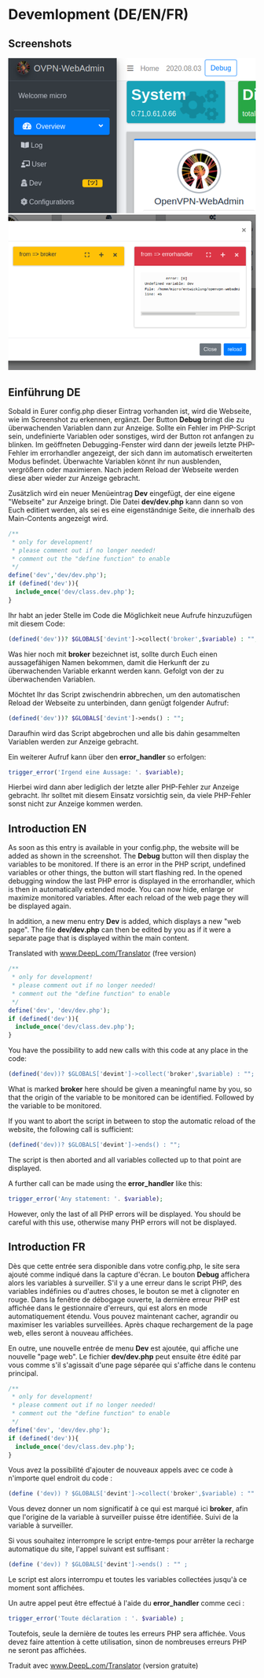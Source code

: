 # Devemlopment (DE/EN/FR)

## Screenshots

![Previsualisation Development Button](/doc/img/dev1.png)
![Previsualisation Development Overview](/doc/img/dev2.png)

## Einführung DE

Sobald in Eurer config.php dieser Eintrag vorhanden ist, wird die Webseite, wie im Screenshot zu erkennen, ergänzt. Der Button __Debug__ bringt die zu überwachenden Variablen dann zur Anzeige. Sollte ein Fehler im PHP-Script sein, undefinierte Variablen oder sonstiges, wird der Button rot anfangen zu blinken. Im geöffneten Debugging-Fenster wird dann der jeweils letzte PHP-Fehler im errorhandler angezeigt, der sich dann im automatisch erweiterten Modus befindet. Überwachte Variablen könnt ihr nun ausblenden, vergrößern oder maximieren. Nach jedem Reload der Webseite werden diese aber wieder zur Anzeige gebracht.

Zusätzlich wird ein neuer Menüeintrag __Dev__ eingefügt, der eine eigene "Webseite" zur Anzeige bringt. Die Datei __dev/dev.php__ kann dann so von Euch editiert werden, als sei es eine eigenständnige Seite, die innerhalb des Main-Contents angezeigt wird.

````php
/**
 * only for development!
 * please comment out if no longer needed!
 * comment out the "define function" to enable
 */
define('dev','dev/dev.php');
if (defined('dev')){
  include_once('dev/class.dev.php');
}
````

Ihr habt an jeder Stelle im Code die Möglichkeit neue Aufrufe hinzuzufügen mit diesem Code:

````php
(defined('dev'))? $GLOBALS['devint']->collect('broker',$variable) : "";
````

Was hier noch mit __broker__ bezeichnet ist, sollte durch Euch einen aussagefähigen Namen bekommen, damit die Herkunft der zu überwachenden Variable erkannt werden kann. Gefolgt von der zu überwachenden Variablen.

Möchtet Ihr das Script zwischendrin abbrechen, um den automatischen Reload der Webseite zu unterbinden, dann genügt folgender Aufruf:

````php
(defined('dev'))? $GLOBALS['devint']->ends() : "";
````

Daraufhin wird das Script abgebrochen und alle bis dahin gesammelten Variablen werden zur Anzeige gebracht.

Ein weiterer Aufruf kann über den __error_handler__ so erfolgen:

````php
trigger_error('Irgend eine Aussage: '. $variable);
````

Hierbei wird dann aber lediglich der letzte aller PHP-Fehler zur Anzeige gebracht. Ihr solltet mit diesem Einsatz vorsichtig sein, da viele PHP-Fehler sonst nicht zur Anzeige kommen werden.

## Introduction EN

As soon as this entry is available in your config.php, the website will be added as shown in the screenshot. The __Debug__ button will then display the variables to be monitored. If there is an error in the PHP script, undefined variables or other things, the button will start flashing red. In the opened debugging window the last PHP error is displayed in the errorhandler, which is then in automatically extended mode. You can now hide, enlarge or maximize monitored variables. After each reload of the web page they will be displayed again.

In addition, a new menu entry __Dev__ is added, which displays a new "web page". The file __dev/dev.php__ can then be edited by you as if it were a separate page that is displayed within the main content.

Translated with www.DeepL.com/Translator (free version)

````php
/**
 * only for development!
 * please comment out if no longer needed!
 * comment out the "define function" to enable
 */
define('dev', 'dev/dev.php');
if (defined('dev')){
  include_once('dev/class.dev.php');
}
````

You have the possibility to add new calls with this code at any place in the code:

````php
(defined('dev))? $GLOBALS['devint']->collect('broker',$variable) : "";
````

What is marked __broker__ here should be given a meaningful name by you, so that the origin of the variable to be monitored can be identified. Followed by the variable to be monitored.

If you want to abort the script in between to stop the automatic reload of the website, the following call is sufficient:

````php
(defined('dev))? $GLOBALS['devint']->ends() : "";
````

The script is then aborted and all variables collected up to that point are displayed.

A further call can be made using the __error_handler__ like this:

````php
trigger_error('Any statement: '. $variable);
````

However, only the last of all PHP errors will be displayed. You should be careful with this use, otherwise many PHP errors will not be displayed.

## Introduction FR

Dès que cette entrée sera disponible dans votre config.php, le site sera ajouté comme indiqué dans la capture d'écran. Le bouton __Debug__ affichera alors les variables à surveiller. S'il y a une erreur dans le script PHP, des variables indéfinies ou d'autres choses, le bouton se met à clignoter en rouge. Dans la fenêtre de débogage ouverte, la dernière erreur PHP est affichée dans le gestionnaire d'erreurs, qui est alors en mode automatiquement étendu. Vous pouvez maintenant cacher, agrandir ou maximiser les variables surveillées. Après chaque rechargement de la page web, elles seront à nouveau affichées.

En outre, une nouvelle entrée de menu __Dev__ est ajoutée, qui affiche une nouvelle "page web". Le fichier __dev/dev.php__ peut ensuite être édité par vous comme s'il s'agissait d'une page séparée qui s'affiche dans le contenu principal.

````php
/**
 * only for development!
 * please comment out if no longer needed!
 * comment out the "define function" to enable
 */
define('dev', 'dev/dev.php');
if (defined('dev')){
  include_once('dev/class.dev.php');
}
````

Vous avez la possibilité d'ajouter de nouveaux appels avec ce code à n'importe quel endroit du code :

````php
(define ('dev)) ? $GLOBALS['devint']->collect('broker',$variable) : "" ;
````

Vous devez donner un nom significatif à ce qui est marqué ici __broker__, afin que l'origine de la variable à surveiller puisse être identifiée. Suivi de la variable à surveiller.

Si vous souhaitez interrompre le script entre-temps pour arrêter la recharge automatique du site, l'appel suivant est suffisant :

````php
(define ('dev)) ? $GLOBALS['devint']->ends() : "" ;
````

Le script est alors interrompu et toutes les variables collectées jusqu'à ce moment sont affichées.

Un autre appel peut être effectué à l'aide du __error_handler__ comme ceci :

````php
trigger_error('Toute déclaration : '. $variable) ;
````

Toutefois, seule la dernière de toutes les erreurs PHP sera affichée. Vous devez faire attention à cette utilisation, sinon de nombreuses erreurs PHP ne seront pas affichées.

Traduit avec www.DeepL.com/Translator (version gratuite)
